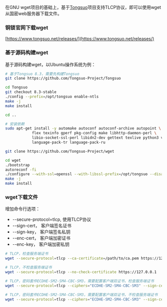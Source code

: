 在GNU wget项目的基础上，基于[Tongsuo](https://github.com/Tongsuo-Project/Tongsuo)项目支持TLCP协议，即可以使用wget从国密web服务器下载文件。
<a name="w5BCo"></a>
### 铜锁官网下载wget
[https://www.tongsuo.net/releases/](https://www.tongsuo.net/releases/)
<a name="WccVJ"></a>
### 基于源码构建wget
基于源码构建wget，以Ubuntu操作系统为例：
```bash
# 基于Tongsuo 8.3，需要先构建Tongsuo
git clone https://github.com/Tongsuo-Project/Tongsuo

cd Tongsuo
git checkout 8.3-stable
./config --prefix=/opt/tongsuo enable-ntls
make -j
make install

cd ..

# 安装依赖
sudo apt-get install -y automake autoconf autoconf-archive autopoint \
            flex texinfo gperf pkg-config make libhttp-daemon-perl \
            libio-socket-ssl-perl libidn2-dev gettext texlive python3 valgrind \
            language-pack-tr language-pack-ru

git clone https://github.com/Tongsuo-Project/wget

cd wget
./bootstrap
autoreconf -fi
./configure --with-ssl=openssl --with-libssl-prefix=/opt/tongsuo --disable-ntlm
make -j
make install


```
<a name="Y2vYy"></a>
### wget下载文件
增加命令行选项：

- --secure-protocol=tlcp,	使用TLCP协议
- --sign-cert，			客户端签名证书
- --sign-key，			客户端签名私钥
- --enc-cert，			客户端加密证书
- --enc-key，			客户端加密私钥
```bash
# TLCP，检查服务端证书
wget --secure-protocol=tlcp --ca-certificate=/path/to/ca.pem https://127.0.0.1

# TLCP，不检查服务端证书
wget --secure-protocol=tlcp --no-check-certificate https://127.0.0.1 

# TLCP，密码套件ECDHE-SM2-SM4-CBC-SM3，需要配置客户端双证书，检查服务端证书
wget --secure-protocol=tlcp --ciphers="ECDHE-SM2-SM4-CBC-SM3" --sign-cert=./sign.crt --sign-key=./sign.key --enc-cert=./enc.crt --enc-key=./enc.key --ca-certificate=/path/to/ca.pem https://127.0.0.1

# TLCP，密码套件ECDHE-SM2-SM4-CBC-SM3，需要配置客户端双证书，不检查服务端证书
wget --secure-protocol=tlcp --ciphers="ECDHE-SM2-SM4-CBC-SM3" --sign-cert=./sign.crt --sign-key=./sign.key --enc-cert=./enc.crt --enc-key=./enc.key --no-check-certificate https://127.0.0.1
```
